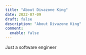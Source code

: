 ```yaml
---
title: "About Divazone King"
date: 2022-07-09
draft: false
description: "About Divazone King"
comment:
  enable: false
---
```


Just a software engineer